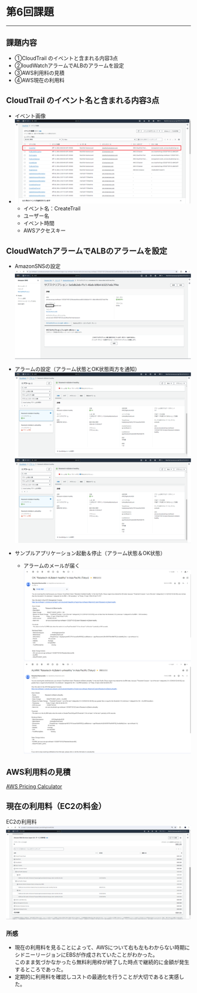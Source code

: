# 第6回課題

---

## 課題内容
- ①CloudTrail のイベントと含まれる内容3点
- ②loudWatchアラームでALBのアラームを設定
- ③AWS利用料の見積
- ④AWS現在の利用料


## CloudTrail のイベント名と含まれる内容3点

- イベント画像
- ![Cloudtrail](images/lecture06/cloudtrailpickup.png)
  - イベント名：CreateTrail
  - ユーザー名
  - イベント時間
  - AWSアクセスキー


## CloudWatchアラームでALBのアラームを設定

- AmazonSNSの設定
　![AmazonSNS](images/lecture06/AmazonSNSsetting.png)

- アラームの設定（アラーム状態とOK状態両方を通知）
　![alert1](images/lecture06/alerthealthy.png)
　![alert2](images/lecture06/alerthealthy.png)

- サンプルアプリケーション起動＆停止（アラーム状態＆OK状態）
  - アラームのメールが届く
  ![alertmail1](images/lecture06/alertmailhealthy.png)
  ![alertmail2](images/lecture06/alertmailunhealthy.png)

## AWS利用料の見積

[AWS Pricing Calculator](https://calculator.aws/#/estimate?id=72419789b8e12a0d99b5d324b38b8773ce543f0e "AWS Pricing Calculator")


## 現在の利用料（EC2の料金）

EC2の利用料
![利用料](images/lecture06/EC2price.png)


### 所感

- 現在の利用料を見ることによって、AWSについて右も左もわからない時期にシドニーリージョンにEBSが作成されていたことがわかった。<br/>
このまま気づかなかったら無料利用枠が終了した時点で継続的に金額が発生するところであった。
- 定期的に利用料を確認しコストの最適化を行うことが大切であると実感した。